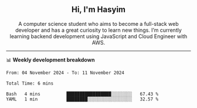 <h2 align="center">Hi, I'm Hasyim</h2>

<p align="center">A computer science student who aims to become a full-stack web developer and has a great curiosity to learn new things. I’m currently learning backend development using JavaScript and Cloud Engineer with AWS.</p>

---

📊 **Weekly development breakdown**

<!--START_SECTION:waka-->

```txt
From: 04 November 2024 - To: 11 November 2024

Total Time: 6 mins

Bash   4 mins          █████████████████░░░░░░░░   67.43 %
YAML   1 min           ████████░░░░░░░░░░░░░░░░░   32.57 %
```

<!--END_SECTION:waka-->

<!-- - You can reach me on **hasyim11c@gmail.com** -->
